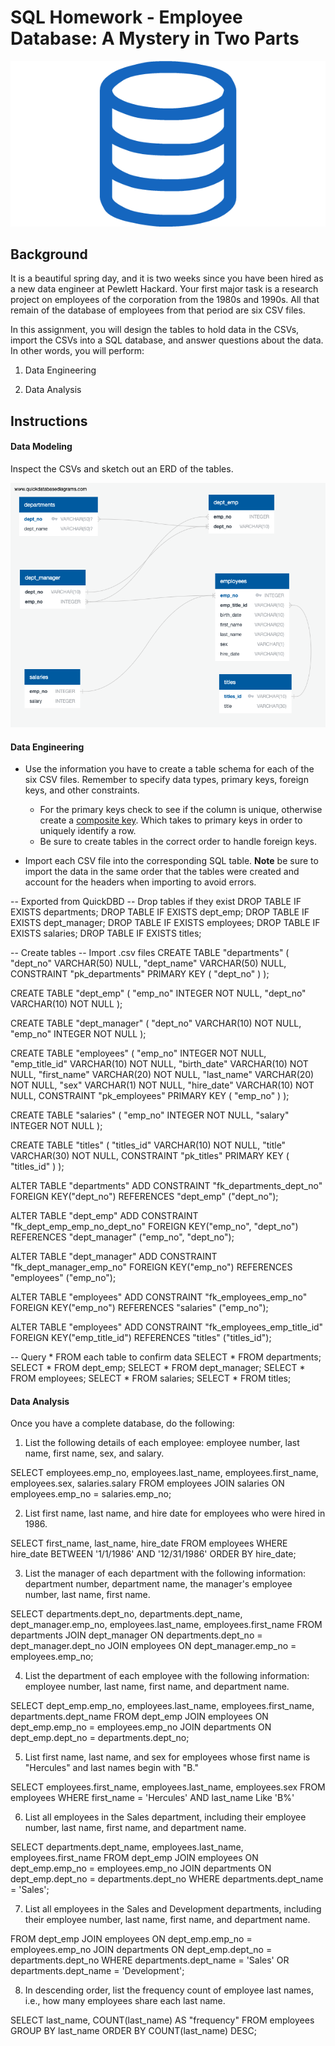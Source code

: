 # SQL Homework - Employee Database: A Mystery in Two Parts

![sql.png](sql.png)

## Background

It is a beautiful spring day, and it is two weeks since you have been hired as a new data engineer at Pewlett Hackard. Your first major task is a research project on employees of the corporation from the 1980s and 1990s. All that remain of the database of employees from that period are six CSV files.

In this assignment, you will design the tables to hold data in the CSVs, import the CSVs into a SQL database, and answer questions about the data. In other words, you will perform:

1. Data Engineering

3. Data Analysis

## Instructions

#### Data Modeling

Inspect the CSVs and sketch out an ERD of the tables.

![employees_database_QDBD.png](employees_database_QDBD.png)

#### Data Engineering

* Use the information you have to create a table schema for each of the six CSV files. Remember to specify data types, primary keys, foreign keys, and other constraints.

  * For the primary keys check to see if the column is unique, otherwise create a [composite key](https://en.wikipedia.org/wiki/Compound_key). Which takes to primary keys in order to uniquely identify a row.
  * Be sure to create tables in the correct order to handle foreign keys.

* Import each CSV file into the corresponding SQL table. **Note** be sure to import the data in the same order that the tables were created and account for the headers when importing to avoid errors.

-- Exported from QuickDBD
-- Drop tables if they exist
DROP TABLE IF EXISTS departments;
DROP TABLE IF EXISTS dept_emp;
DROP TABLE IF EXISTS dept_manager;
DROP TABLE IF EXISTS employees;
DROP TABLE IF EXISTS salaries;
DROP TABLE IF EXISTS titles;

-- Create tables
-- Import .csv files
CREATE TABLE "departments" (
    "dept_no" VARCHAR(50)   NULL,
    "dept_name" VARCHAR(50)   NULL,
    CONSTRAINT "pk_departments" PRIMARY KEY (
        "dept_no"
     )
);

CREATE TABLE "dept_emp" (
    "emp_no" INTEGER   NOT NULL,
    "dept_no" VARCHAR(10)   NOT NULL
);

CREATE TABLE "dept_manager" (
    "dept_no" VARCHAR(10)   NOT NULL,
    "emp_no" INTEGER   NOT NULL
);

CREATE TABLE "employees" (
    "emp_no" INTEGER   NOT NULL,
    "emp_title_id" VARCHAR(10)   NOT NULL,
    "birth_date" VARCHAR(10)   NOT NULL,
    "first_name" VARCHAR(20)   NOT NULL,
    "last_name" VARCHAR(20)   NOT NULL,
    "sex" VARCHAR(1)   NOT NULL,
    "hire_date" VARCHAR(10)   NOT NULL,
    CONSTRAINT "pk_employees" PRIMARY KEY (
        "emp_no"
     )
);

CREATE TABLE "salaries" (
    "emp_no" INTEGER   NOT NULL,
    "salary" INTEGER   NOT NULL
);

CREATE TABLE "titles" (
    "titles_id" VARCHAR(10)   NOT NULL,
    "title" VARCHAR(30)   NOT NULL,
    CONSTRAINT "pk_titles" PRIMARY KEY (
        "titles_id"
     )
);

ALTER TABLE "departments" ADD CONSTRAINT "fk_departments_dept_no" FOREIGN KEY("dept_no")
REFERENCES "dept_emp" ("dept_no");

ALTER TABLE "dept_emp" ADD CONSTRAINT "fk_dept_emp_emp_no_dept_no" FOREIGN KEY("emp_no", "dept_no")
REFERENCES "dept_manager" ("emp_no", "dept_no");

ALTER TABLE "dept_manager" ADD CONSTRAINT "fk_dept_manager_emp_no" FOREIGN KEY("emp_no")
REFERENCES "employees" ("emp_no");

ALTER TABLE "employees" ADD CONSTRAINT "fk_employees_emp_no" FOREIGN KEY("emp_no")
REFERENCES "salaries" ("emp_no");

ALTER TABLE "employees" ADD CONSTRAINT "fk_employees_emp_title_id" FOREIGN KEY("emp_title_id")
REFERENCES "titles" ("titles_id");

-- Query * FROM each table to confirm data
SELECT * FROM departments;
SELECT * FROM dept_emp;
SELECT * FROM dept_manager;
SELECT * FROM employees;
SELECT * FROM salaries;
SELECT * FROM titles;

#### Data Analysis

Once you have a complete database, do the following:

1. List the following details of each employee: employee number, last name, first name, sex, and salary.

SELECT employees.emp_no, employees.last_name, employees.first_name, employees.sex, salaries.salary
FROM employees
JOIN salaries
ON employees.emp_no = salaries.emp_no;

2. List first name, last name, and hire date for employees who were hired in 1986.

SELECT first_name, last_name, hire_date 
FROM employees
WHERE hire_date BETWEEN '1/1/1986' AND '12/31/1986'
ORDER BY hire_date;

3. List the manager of each department with the following information: department number, department name, the manager's employee number, last name, first name.

SELECT departments.dept_no, departments.dept_name, dept_manager.emp_no, employees.last_name, employees.first_name
FROM departments
JOIN dept_manager
ON departments.dept_no = dept_manager.dept_no
JOIN employees
ON dept_manager.emp_no = employees.emp_no;

4. List the department of each employee with the following information: employee number, last name, first name, and department name.

SELECT dept_emp.emp_no, employees.last_name, employees.first_name, departments.dept_name
FROM dept_emp
JOIN employees
ON dept_emp.emp_no = employees.emp_no
JOIN departments
ON dept_emp.dept_no = departments.dept_no;

5. List first name, last name, and sex for employees whose first name is "Hercules" and last names begin with "B."

SELECT employees.first_name, employees.last_name, employees.sex
FROM employees
WHERE first_name = 'Hercules'
AND last_name Like 'B%'

6. List all employees in the Sales department, including their employee number, last name, first name, and department name.

SELECT departments.dept_name, employees.last_name, employees.first_name
FROM dept_emp
JOIN employees
ON dept_emp.emp_no = employees.emp_no
JOIN departments
ON dept_emp.dept_no = departments.dept_no
WHERE departments.dept_name = 'Sales';

7. List all employees in the Sales and Development departments, including their employee number, last name, first name, and department name.

FROM dept_emp
JOIN employees
ON dept_emp.emp_no = employees.emp_no
JOIN departments
ON dept_emp.dept_no = departments.dept_no
WHERE departments.dept_name = 'Sales' 
OR departments.dept_name = 'Development';

8. In descending order, list the frequency count of employee last names, i.e., how many employees share each last name.

SELECT last_name,
COUNT(last_name) AS "frequency"
FROM employees
GROUP BY last_name
ORDER BY
COUNT(last_name) DESC;